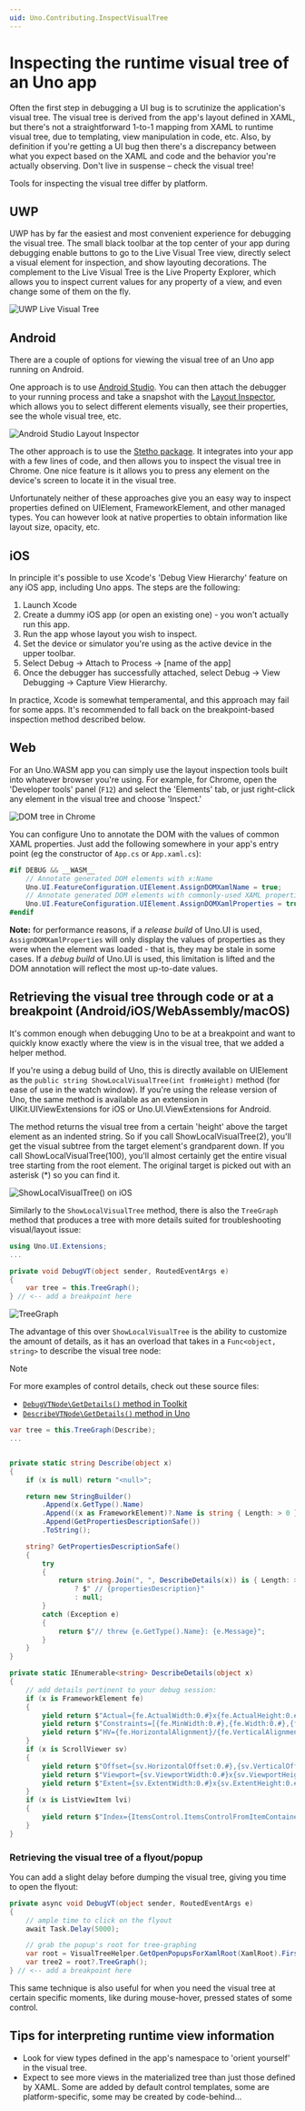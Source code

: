 ```yaml
---
uid: Uno.Contributing.InspectVisualTree
---
```


# Inspecting the runtime visual tree of an Uno app

Often the first step in debugging a UI bug is to scrutinize the application's visual tree. The visual tree is derived from the app's layout defined in XAML, but there's not a straightforward 1-to-1 mapping from XAML to runtime visual tree, due to templating, view manipulation in code, etc. Also, by definition if you're getting a UI bug then there's a discrepancy between what you expect based on the XAML and code and the behavior you're actually observing. Don't live in suspense – check the visual tree!

Tools for inspecting the visual tree differ by platform.

## UWP

UWP has by far the easiest and most convenient experience for debugging the visual tree. The small black toolbar at the top center of your app during debugging enable buttons to go to the Live Visual Tree view, directly select a visual element for inspection, and show layouting decorations. The complement to the Live Visual Tree is the Live Property Explorer, which allows you to inspect current values for any property of a view, and even change some of them on the fly.  

![UWP Live Visual Tree](assets/debugging-inspect-visual-tree/UWP-Live-Visual-Tree.jpg)

## Android

There are a couple of options for viewing the visual tree of an Uno app running on Android.

One approach is to use [Android Studio](https://developer.android.com/studio). You can then attach the debugger to your running process and take a snapshot with the [Layout Inspector](https://developer.android.com/studio/debug/layout-inspector), which allows you to select different elements visually, see their properties, see the whole visual tree, etc.

![Android Studio Layout Inspector](assets/debugging-inspect-visual-tree/Android-Layout-Inspector.jpg)

The other approach is to use the [Stetho package](https://www.nuget.org/packages/nventive.Stetho.Xamarin). It integrates into your app with a few lines of code, and then allows you to inspect the visual tree in Chrome. One nice feature is it allows you to press any element on the device's screen to locate it in the visual tree.

Unfortunately neither of these approaches give you an easy way to inspect properties defined on UIElement, FrameworkElement, and other managed types. You can however look at native properties to obtain information like layout size, opacity, etc.

## iOS

In principle it's possible to use Xcode's 'Debug View Hierarchy' feature on any iOS app, including Uno apps. The steps are the following:

1. Launch Xcode
2. Create a dummy iOS app (or open an existing one) - you won't actually run this app.
3. Run the app whose layout you wish to inspect.
4. Set the device or simulator you're using as the active device in the upper toolbar.
5. Select Debug -> Attach to Process -> [name of the app]
6. Once the debugger has successfully attached, select Debug -> View Debugging -> Capture View Hierarchy.

In practice, Xcode is somewhat temperamental, and this approach may fail for some apps. It's recommended to fall back on the breakpoint-based inspection method described below.

## Web

For an Uno.WASM app you can simply use the layout inspection tools built into whatever browser you're using. For example, for Chrome, open the 'Developer tools' panel (`F12`) and select the 'Elements' tab, or just right-click any element in the visual tree and choose 'Inspect.'

![DOM tree in Chrome](assets/debugging-inspect-visual-tree/WASM-DOM-Elements.jpg)

You can configure Uno to annotate the DOM with the values of common XAML properties. Just add the following somewhere in your app's entry point (eg the constructor of `App.cs` or `App.xaml.cs`):

```csharp
#if DEBUG && __WASM__
    // Annotate generated DOM elements with x:Name
    Uno.UI.FeatureConfiguration.UIElement.AssignDOMXamlName = true;
    // Annotate generated DOM elements with commonly-used XAML properties (height/width, alignment etc)
    Uno.UI.FeatureConfiguration.UIElement.AssignDOMXamlProperties = true;
#endif
```

**Note:** for performance reasons, if a _release build_ of Uno.UI is used, `AssignDOMXamlProperties` will only display the values of properties as they were when the element was loaded - that is, they may be stale in some cases. If a _debug build_ of Uno.UI is used, this limitation is lifted and the DOM annotation will reflect the most up-to-date values.

## Retrieving the visual tree through code or at a breakpoint (Android/iOS/WebAssembly/macOS)

It's common enough when debugging Uno to be at a breakpoint and want to quickly know exactly where the view is in the visual tree, that we added a helper method.  

If you're using a debug build of Uno, this is directly available on UIElement as the `public string ShowLocalVisualTree(int fromHeight)` method (for ease of use in the watch window). If you're using the release version of Uno, the same method is available as an extension in UIKit.UIViewExtensions for iOS or Uno.UI.ViewExtensions for Android.  

The method returns the visual tree from a certain 'height' above the target element as an indented string. So if you call ShowLocalVisualTree(2), you'll get the visual subtree from the target element's grandparent down. If you call ShowLocalVisualTree(100), you'll almost certainly get the entire visual tree starting from the root element. The original target is picked out with an asterisk (*) so you can find it.  

![ShowLocalVisualTree() on iOS](assets/debugging-inspect-visual-tree/iOS-ShowLocalVisualTree.jpg)

Similarly to the `ShowLocalVisualTree` method, there is also the `TreeGraph` method that produces a tree with more details suited for troubleshooting visual/layout issue:

```csharp
using Uno.UI.Extensions;
...

private void DebugVT(object sender, RoutedEventArgs e)
{
    var tree = this.TreeGraph();
} // <-- add a breakpoint here
```

![TreeGraph](assets/debugging-inspect-visual-tree/tree-graph.png)

The advantage of this over `ShowLocalVisualTree` is the ability to customize the amount of details, as it has an overload that takes in a `Func<object, string>` to describe the visual tree node:

> [!NOTE]
> For more examples of control details, check out these source files:
>
> - [`DebugVTNode\GetDetails()` method in Toolkit](https://github.com/unoplatform/uno.toolkit.ui/blob/main/src/Uno.Toolkit.UI/Helpers/VisualTreeHelperEx.cs)
> - [`DescribeVTNode\GetDetails()` method in Uno](https://github.com/unoplatform/uno/blob/master/src/Uno.UI/Extensions/ViewExtensions.visual-tree.cs)

```csharp
var tree = this.TreeGraph(Describe);
...


private static string Describe(object x)
{
    if (x is null) return "<null>";

    return new StringBuilder()
        .Append(x.GetType().Name)
        .Append((x as FrameworkElement)?.Name is string { Length: > 0 } xname ? $"#{xname}" : string.Empty)
        .Append(GetPropertiesDescriptionSafe())
        .ToString();

    string? GetPropertiesDescriptionSafe()
    {
        try
        {
            return string.Join(", ", DescribeDetails(x)) is { Length: > 0 } propertiesDescription
                ? $" // {propertiesDescription}"
                : null;
        }
        catch (Exception e)
        {
            return $"// threw {e.GetType().Name}: {e.Message}";
        }
    }
}

private static IEnumerable<string> DescribeDetails(object x)
{
    // add details pertinent to your debug session:
    if (x is FrameworkElement fe)
    {
        yield return $"Actual={fe.ActualWidth:0.#}x{fe.ActualHeight:0.#}";
        yield return $"Constraints=[{fe.MinWidth:0.#},{fe.Width:0.#},{fe.MaxWidth:0.#}]x[{fe.MinHeight:0.#},{fe.Height:0.#},{fe.MaxHeight:0.#}]";
        yield return $"HV={fe.HorizontalAlignment}/{fe.VerticalAlignment}";
    }
    if (x is ScrollViewer sv)
    {
        yield return $"Offset={sv.HorizontalOffset:0.#},{sv.VerticalOffset:0.#}";
        yield return $"Viewport={sv.ViewportWidth:0.#}x{sv.ViewportHeight:0.#}";
        yield return $"Extent={sv.ExtentWidth:0.#}x{sv.ExtentHeight:0.#}";
    }
    if (x is ListViewItem lvi)
    {
        yield return $"Index={ItemsControl.ItemsControlFromItemContainer(lvi)?.IndexFromContainer(lvi) ?? -1}";
    }
}
```

### Retrieving the visual tree of a flyout/popup

You can add a slight delay before dumping the visual tree, giving you time to open the flyout:

```csharp
private async void DebugVT(object sender, RoutedEventArgs e)
{
    // ample time to click on the flyout
    await Task.Delay(5000);

    // grab the popup's root for tree-graphing
    var root = VisualTreeHelper.GetOpenPopupsForXamlRoot(XamlRoot).FirstOrDefault()?.Child;
    var tree2 = root?.TreeGraph();
} // <-- add a breakpoint here
```

This same technique is also useful for when you need the visual tree at certain specific moments, like during mouse-hover, pressed states of some control.

## Tips for interpreting runtime view information

- Look for view types defined in the app's namespace to 'orient yourself' in the visual tree.
- Expect to see more views in the materialized tree than just those defined by XAML. Some are added by default control templates, some are platform-specific, some may be created by code-behind...
